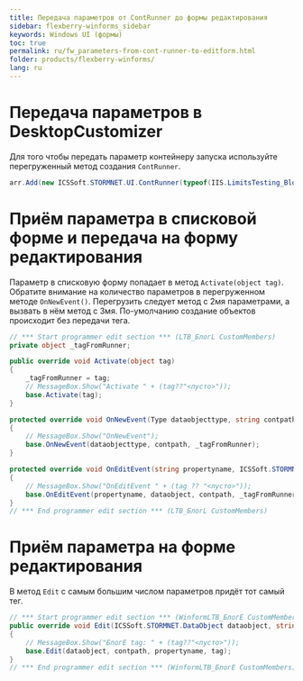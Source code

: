 ```yaml
---
title: Передача параметров от ContRunner до формы редактирования
sidebar: flexberry-winforms_sidebar
keywords: Windows UI (формы)
toc: true
permalink: ru/fw_parameters-from-cont-runner-to-editform.html
folder: products/flexberry-winforms/
lang: ru
---
```


# Передача параметров в DesktopCustomizer
Для того чтобы передать параметр контейнеру запуска используйте перегруженный метод создания `ContRunner`.
```cs
arr.Add(new ICSSoft.STORMNET.UI.ContRunner(typeof(IIS.LimitsTesting_Blog.LTB_БлогL), "MyTag1FromContRunner", "LimitsTesting_Blog", "Блог", ""));
```
# Приём параметра в списковой форме и передача на форму редактирования
Параметр в списковую форму попадает в метод `Activate(object tag)`. 
Обратите внимание на количество параметров в перегруженном методе `OnNewEvent()`. Перегрузить следует метод с 2мя параметрами, а вызвать в нём метод с 3мя. По-умолчанию создание объектов происходит без передачи тега.
```cs
// *** Start programmer edit section *** (LTB_БлогL CustomMembers)
private object _tagFromRunner;

public override void Activate(object tag)
{
    _tagFromRunner = tag;
    // MessageBox.Show("Activate " + (tag??"<пусто>"));
    base.Activate(tag);
}

protected override void OnNewEvent(Type dataobjecttype, string contpath)
{
    // MessageBox.Show("OnNewEvent");
    base.OnNewEvent(dataobjecttype, contpath, _tagFromRunner);
}

protected override void OnEditEvent(string propertyname, ICSSoft.STORMNET.DataObject dataobject, string contpath, object tag)
{
    // MessageBox.Show("OnEditEvent " + (tag ?? "<пусто>"));
    base.OnEditEvent(propertyname, dataobject, contpath, _tagFromRunner);
}
// *** End programmer edit section *** (LTB_БлогL CustomMembers)
```

# Приём параметра на форме редактирования
В метод `Edit` с самым большим числом параметров придёт тот самый тег.
```cs
// *** Start programmer edit section *** (WinformLTB_БлогE CustomMembers)
public override void Edit(ICSSoft.STORMNET.DataObject dataobject, string contpath, string propertyname, object tag)
{
    // MessageBox.Show("БлогE tag: " + (tag??"<пусто>"));
    base.Edit(dataobject, contpath, propertyname, tag);
}
// *** End programmer edit section *** (WinformLTB_БлогE CustomMembers)
```



